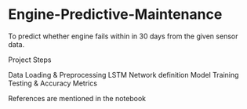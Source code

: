 # Engine-Predictive-Maintenance

To predict whether engine fails within in 30 days from the given sensor data.

Project Steps

Data Loading & Preprocessing
LSTM Network definition
Model Training
Testing & Accuracy Metrics

References are mentioned in the notebook
